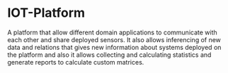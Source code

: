 # IOT-Platform
A platform that allow different domain applications to communicate with each other and share deployed sensors. It also allows inferencing of new data and relations that gives new information about systems deployed on the platform and also it allows collecting and calculating statistics and generate reports to calculate custom matrices.
